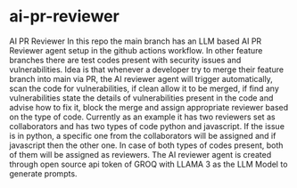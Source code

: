 # ai-pr-reviewer
AI PR Reviewer
In this repo the main branch has an LLM based AI PR Reviewer agent setup in the github actions workflow. In other feature branches there are test codes present with security issues and vulnerabilities. Idea is that whenever a developer try to merge their feature branch into main via PR, the AI reviewer agent will trigger automatically, scan the code for vulnerabilities, if clean allow it to be merged, if find any vulnerabilities state the details of vulnerabilities present in the code and advise how to fix it, block the merge and assign appropriate reviewer based on the type of code. Currently as an example it has two reviewers set as collaborators and has two types of code python and javascript. If the issue is in python, a specific one from the collaborators will be assigned and if javascript then the other one. In case of both types of codes present, both of them will be assigned as reviewers.
The AI reviewer agent is created through open source api token of GROQ with LLAMA 3 as the LLM Model to generate prompts.
